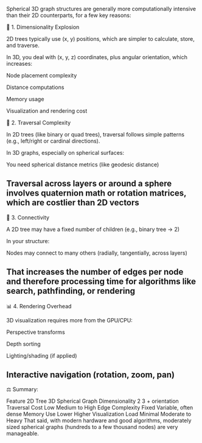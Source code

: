 Spherical 3D graph structures are generally more computationally intensive than their 2D counterparts, for a few key reasons:

🧮 1. Dimensionality Explosion

2D trees typically use (x, y) positions, which are simpler to calculate, store, and traverse.

In 3D, you deal with (x, y, z) coordinates, plus angular orientation, which increases:

Node placement complexity

Distance computations

Memory usage

Visualization and rendering cost

🔁 2. Traversal Complexity

In 2D trees (like binary or quad trees), traversal follows simple patterns (e.g., left/right or cardinal directions).

In 3D graphs, especially on spherical surfaces:

You need spherical distance metrics (like geodesic distance)

Traversal across layers or around a sphere involves quaternion math or rotation matrices, which are costlier than 2D vectors
---

🔗 3. Connectivity

A 2D tree may have a fixed number of children (e.g., binary tree → 2)

In your structure:

Nodes may connect to many others (radially, tangentially, across layers)

That increases the number of edges per node and therefore processing time for algorithms like search, pathfinding, or rendering
---

📊 4. Rendering Overhead

3D visualization requires more from the GPU/CPU:

Perspective transforms

Depth sorting

Lighting/shading (if applied)

Interactive navigation (rotation, zoom, pan)
---

⚖️ Summary:

Feature	2D Tree	3D Spherical Graph
Dimensionality	2	3 + orientation
Traversal Cost	Low	Medium to High
Edge Complexity	Fixed	Variable, often dense
Memory Use	Lower	Higher
Visualization Load	Minimal	Moderate to Heavy
That said, with modern hardware and good algorithms, moderately sized spherical graphs (hundreds to a few thousand nodes) are very manageable.

